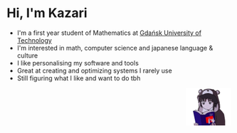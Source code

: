 # Hi, I'm Kazari
- I'm a first year student of Mathematics at [Gdańsk University of Technology](https://pg.edu.pl/)
- I'm interested in math, computer science and japanese language & culture
- I like personalising my software and tools
- Great at creating and optimizing systems I rarely use
- Still figuring what I like and want to do tbh

<img align="right" width=20% src="/lain.png">

